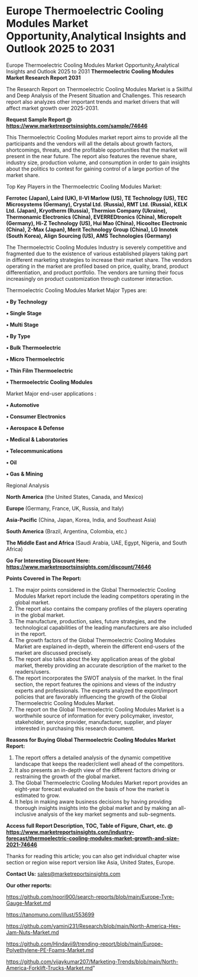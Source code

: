# Europe Thermoelectric Cooling Modules Market Opportunity,Analytical Insights and Outlook 2025 to 2031
Europe Thermoelectric Cooling Modules Market Opportunity,Analytical Insights and Outlook 2025 to 2031
<strong>Thermoelectric Cooling Modules Market Research Report 2031</strong>

The Research Report on Thermoelectric Cooling Modules Market is a Skillful and Deep Analysis of the Present Situation and Challenges. This research report also analyzes other important trends and market drivers that will affect market growth over 2025-2031.

<strong>Request Sample Report @ <a href=https://www.marketreportsinsights.com/sample/74646>https://www.marketreportsinsights.com/sample/74646</a></strong>

This Thermoelectric Cooling Modules market report aims to provide all the participants and the vendors will all the details about growth factors, shortcomings, threats, and the profitable opportunities that the market will present in the near future. The report also features the revenue share, industry size, production volume, and consumption in order to gain insights about the politics to contest for gaining control of a large portion of the market share.

Top Key Players in the Thermoelectric Cooling Modules Market:

<strong>Ferrotec (Japan), Laird (UK), II-VI Marlow (US), TE Technology (US), TEC Microsystems (Germany), Crystal Ltd. (Russia), RMT Ltd. (Russia), KELK Ltd. (Japan), Kryotherm (Russia), Thermion Company (Ukraine), Thermonamic Electronics (China), EVERREDtronics (China), Micropelt (Germany), Hi-Z Technology (US), Hui Mao (China), Hicooltec Electronic (China), Z-Max (Japan), Merit Technology Group (China), LG Innotek (South Korea), Align Sourcing (US), AMS Technologies (Germany)</strong>

The Thermoelectric Cooling Modules Industry is severely competitive and fragmented due to the existence of various established players taking part in different marketing strategies to increase their market share. The vendors operating in the market are profiled based on price, quality, brand, product differentiation, and product portfolio. The vendors are turning their focus increasingly on product customization through customer interaction.

Thermoelectric Cooling Modules Market Major Types are:

<strong>• By Technology

• Single Stage

• Multi Stage

• By Type

• Bulk Thermoelectric

• Micro Thermoelectric

• Thin Film Thermoelectric

• Thermoelectric Cooling Modules</strong>

Market Major end-user applications :

<strong>• Automotive

• Consumer Electronics

• Aerospace & Defense

• Medical & Laboratories

• Telecommunications

• Oil

• Gas & Mining</strong>

Regional Analysis

</u><strong><b>North America</b></strong> (the United States, Canada, and Mexico)

<strong><b>Europe </b></strong>(Germany, France, UK, Russia, and Italy)

<strong><b>Asia-Pacific</b></strong> (China, Japan, Korea, India, and Southeast Asia)

<strong><b>South America</b></strong> (Brazil, Argentina, Colombia, etc.)

<strong><b>The Middle East and Africa</b></strong> (Saudi Arabia, UAE, Egypt, Nigeria, and South Africa)

<strong>Go For Interesting Discount Here: <a href=https://www.marketreportsinsights.com/discount/74646>https://www.marketreportsinsights.com/discount/74646</a></strong>

<strong>Points Covered in The Report:</strong>
<ol>
  <li>The major points considered in the Global Thermoelectric Cooling Modules Market report include the leading competitors operating in the global market.</li>
  <li>The report also contains the company profiles of the players operating in the global market.</li>
  <li>The manufacture, production, sales, future strategies, and the technological capabilities of the leading manufacturers are also included in the report.</li>
  <li>The growth factors of the Global Thermoelectric Cooling Modules Market are explained in-depth, wherein the different end-users of the market are discussed precisely.</li>
  <li>The report also talks about the key application areas of the global market, thereby providing an accurate description of the market to the readers/users.</li>
  <li>The report incorporates the SWOT analysis of the market. In the final section, the report features the opinions and views of the industry experts and professionals. The experts analyzed the export/import policies that are favorably influencing the growth of the Global Thermoelectric Cooling Modules Market.</li>
  <li>The report on the Global Thermoelectric Cooling Modules Market is a worthwhile source of information for every policymaker, investor, stakeholder, service provider, manufacturer, supplier, and player interested in purchasing this research document.</li>
</ol>
<strong>Reasons for Buying Global Thermoelectric Cooling Modules Market Report:</strong>

<ol>
  <li>The report offers a detailed analysis of the dynamic competitive landscape that keeps the reader/client well ahead of the competitors.</li>
  <li>It also presents an in-depth view of the different factors driving or restraining the growth of the global market.</li>
  <li>The Global Thermoelectric Cooling Modules Market report provides an eight-year forecast evaluated on the basis of how the market is estimated to grow.</li>
  <li>It helps in making aware business decisions by having providing thorough insights insights into the global market and by making an all-inclusive analysis of the key market segments and sub-segments.</li>
</ol>
<strong>Access full Report Description, TOC, Table of Figure, Chart, etc. @ <a href=https://www.marketreportsinsights.com/industry-forecast/thermoelectric-cooling-modules-market-growth-and-size-2021-74646>https://www.marketreportsinsights.com/industry-forecast/thermoelectric-cooling-modules-market-growth-and-size-2021-74646</a></strong>


Thanks for reading this article; you can also get individual chapter wise section or region wise report version like Asia, United States, Europe.

<strong>Contact Us:</strong>
sales@marketreportsinsights.com

<strong>Our other reports:</strong>

<a href=https://github.com/noori900/search-reports/blob/main/Europe-Tyre-Gauge-Market.md>https://github.com/noori900/search-reports/blob/main/Europe-Tyre-Gauge-Market.md</a>

<a href=https://tanomuno.com/illust/553699>https://tanomuno.com/illust/553699</a>

<a href=https://github.com/yamini231/Research/blob/main/North-America-Hex-Jam-Nuts-Market.md>https://github.com/yamini231/Research/blob/main/North-America-Hex-Jam-Nuts-Market.md</a>

<a href=https://github.com/Hindavii9/trending-report/blob/main/Europe-Polyethylene-PE-Foams-Market.md>https://github.com/Hindavii9/trending-report/blob/main/Europe-Polyethylene-PE-Foams-Market.md</a>

<a href=https://github.com/vijaykumar207/Marketing-Trends/blob/main/North-America-Forklift-Trucks-Market.md>https://github.com/vijaykumar207/Marketing-Trends/blob/main/North-America-Forklift-Trucks-Market.md</a>"
